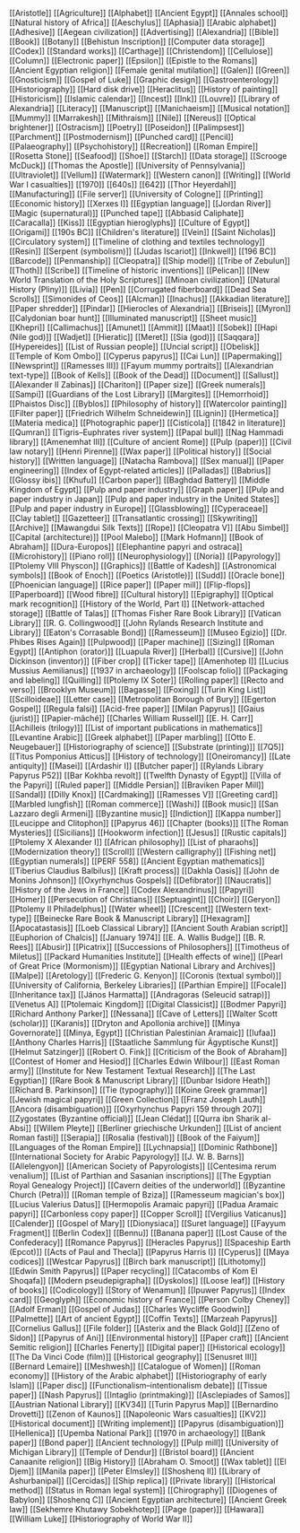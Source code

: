 [[Aristotle]]
[[Agriculture]]
[[Alphabet]]
[[Ancient Egypt]]
[[Annales school]]
[[Natural history of Africa]]
[[Aeschylus]]
[[Aphasia]]
[[Arabic alphabet]]
[[Adhesive]]
[[Aegean civilization]]
[[Advertising]]
[[Alexandria]]
[[Bible]]
[[Book]]
[[Botany]]
[[Behistun Inscription]]
[[Computer data storage]]
[[Codex]]
[[Standard works]]
[[Carthage]]
[[Christendom]]
[[Cellulose]]
[[Column]]
[[Electronic paper]]
[[Epsilon]]
[[Epistle to the Romans]]
[[Ancient Egyptian religion]]
[[Female genital mutilation]]
[[Galen]]
[[Green]]
[[Gnosticism]]
[[Gospel of Luke]]
[[Graphic design]]
[[Gastroenterology]]
[[Historiography]]
[[Hard disk drive]]
[[Heraclitus]]
[[History of painting]]
[[Historicism]]
[[Islamic calendar]]
[[Incest]]
[[Ink]]
[[Louvre]]
[[Library of Alexandria]]
[[Literacy]]
[[Manuscript]]
[[Manichaeism]]
[[Musical notation]]
[[Mummy]]
[[Marrakesh]]
[[Mithraism]]
[[Nile]]
[[Nereus]]
[[Optical brightener]]
[[Ostracism]]
[[Poetry]]
[[Poseidon]]
[[Palimpsest]]
[[Parchment]]
[[Postmodernism]]
[[Punched card]]
[[Pencil]]
[[Palaeography]]
[[Psychohistory]]
[[Recreation]]
[[Roman Empire]]
[[Rosetta Stone]]
[[Seafood]]
[[Shoe]]
[[Starch]]
[[Data storage]]
[[Scrooge McDuck]]
[[Thomas the Apostle]]
[[University of Pennsylvania]]
[[Ultraviolet]]
[[Vellum]]
[[Watermark]]
[[Western canon]]
[[Writing]]
[[World War I casualties]]
[[1970]]
[[640s]]
[[642]]
[[Thor Heyerdahl]]
[[Manufacturing]]
[[File server]]
[[University of Cologne]]
[[Printing]]
[[Economic history]]
[[Xerxes I]]
[[Egyptian language]]
[[Jordan River]]
[[Magic (supernatural)]]
[[Punched tape]]
[[Abbasid Caliphate]]
[[Caracalla]]
[[Kiss]]
[[Egyptian hieroglyphs]]
[[Culture of Egypt]]
[[Origami]]
[[190s BC]]
[[Children's literature]]
[[Vein]]
[[Saint Nicholas]]
[[Circulatory system]]
[[Timeline of clothing and textiles technology]]
[[Resin]]
[[Serpent (symbolism)]]
[[Judas Iscariot]]
[[Inkwell]]
[[196 BC]]
[[Barcode]]
[[Penmanship]]
[[Cleopatra]]
[[Ship model]]
[[Tribe of Zebulun]]
[[Thoth]]
[[Scribe]]
[[Timeline of historic inventions]]
[[Pelican]]
[[New World Translation of the Holy Scriptures]]
[[Minoan civilization]]
[[Natural History (Pliny)]]
[[Livia]]
[[Pen]]
[[Corrugated fiberboard]]
[[Dead Sea Scrolls]]
[[Simonides of Ceos]]
[[Alcman]]
[[Inachus]]
[[Akkadian literature]]
[[Paper shredder]]
[[Pindar]]
[[Hierocles of Alexandria]]
[[Briseis]]
[[Myron]]
[[Calydonian boar hunt]]
[[Illuminated manuscript]]
[[Sheet music]]
[[Khepri]]
[[Callimachus]]
[[Amunet]]
[[Ammit]]
[[Maat]]
[[Sobek]]
[[Hapi (Nile god)]]
[[Wadjet]]
[[Hieratic]]
[[Meret]]
[[Sia (god)]]
[[Saqqara]]
[[Hypereides]]
[[List of Russian people]]
[[Uncial script]]
[[Obelisk]]
[[Temple of Kom Ombo]]
[[Cyperus papyrus]]
[[Cai Lun]]
[[Papermaking]]
[[Newsprint]]
[[Ramesses III]]
[[Fayum mummy portraits]]
[[Alexandrian text-type]]
[[Book of Kells]]
[[Book of the Dead]]
[[Document]]
[[Sallust]]
[[Alexander II Zabinas]]
[[Chariton]]
[[Paper size]]
[[Greek numerals]]
[[Sampi]]
[[Guardians of the Lost Library]]
[[Margites]]
[[Hemorrhoid]]
[[Phaistos Disc]]
[[Byblos]]
[[Philosophy of history]]
[[Watercolor painting]]
[[Filter paper]]
[[Friedrich Wilhelm Schneidewin]]
[[Lignin]]
[[Hermetica]]
[[Materia medica]]
[[Photographic paper]]
[[Cisticola]]
[[1842 in literature]]
[[Qumran]]
[[Tigris–Euphrates river system]]
[[Papal bull]]
[[Nag Hammadi library]]
[[Amenemhat III]]
[[Culture of ancient Rome]]
[[Pulp (paper)]]
[[Civil law notary]]
[[Henri Pirenne]]
[[Wax paper]]
[[Political history]]
[[Social history]]
[[Written language]]
[[Natacha Rambova]]
[[Sex manual]]
[[Paper engineering]]
[[Index of Egypt-related articles]]
[[Palladas]]
[[Babrius]]
[[Glossy ibis]]
[[Khufu]]
[[Carbon paper]]
[[Baghdad Battery]]
[[Middle Kingdom of Egypt]]
[[Pulp and paper industry]]
[[Graph paper]]
[[Pulp and paper industry in Japan]]
[[Pulp and paper industry in the United States]]
[[Pulp and paper industry in Europe]]
[[Glassblowing]]
[[Cyperaceae]]
[[Clay tablet]]
[[Gazetteer]]
[[Transatlantic crossing]]
[[Skywriting]]
[[Archive]]
[[Mawangdui Silk Texts]]
[[Rope]]
[[Cleopatra V]]
[[Abu Simbel]]
[[Capital (architecture)]]
[[Pool Malebo]]
[[Mark Hofmann]]
[[Book of Abraham]]
[[Dura-Europos]]
[[Elephantine papyri and ostraca]]
[[Microhistory]]
[[Piano roll]]
[[Neurophysiology]]
[[Noria]]
[[Papyrology]]
[[Ptolemy VIII Physcon]]
[[Graphics]]
[[Battle of Kadesh]]
[[Astronomical symbols]]
[[Book of Enoch]]
[[Poetics (Aristotle)]]
[[Sudd]]
[[Oracle bone]]
[[Phoenician language]]
[[Rice paper]]
[[Paper mill]]
[[Flip-flops]]
[[Paperboard]]
[[Wood fibre]]
[[Cultural history]]
[[Epigraphy]]
[[Optical mark recognition]]
[[History of the World, Part I]]
[[Network-attached storage]]
[[Battle of Talas]]
[[Thomas Fisher Rare Book Library]]
[[Vatican Library]]
[[R. G. Collingwood]]
[[John Rylands Research Institute and Library]]
[[Eaton's Corrasable Bond]]
[[Ramesseum]]
[[Museo Egizio]]
[[Dr. Phibes Rises Again]]
[[Pulpwood]]
[[Paper machine]]
[[Sizing]]
[[Roman Egypt]]
[[Antiphon (orator)]]
[[Luapula River]]
[[Herbal]]
[[Cursive]]
[[John Dickinson (inventor)]]
[[Fiber crop]]
[[Ticker tape]]
[[Amenhotep I]]
[[Lucius Mussius Aemilianus]]
[[1937 in archaeology]]
[[Foolscap folio]]
[[Packaging and labeling]]
[[Quilling]]
[[Ptolemy IX Soter]]
[[Rolling paper]]
[[Recto and verso]]
[[Brooklyn Museum]]
[[Bagasse]]
[[Foxing]]
[[Turin King List]]
[[Scilloideae]]
[[Letter case]]
[[Metropolitan Borough of Bury]]
[[Egerton Gospel]]
[[Regula falsi]]
[[Acid-free paper]]
[[Milan Papyrus]]
[[Gaius (jurist)]]
[[Papier-mâché]]
[[Charles William Russell]]
[[E. H. Carr]]
[[Achilleis (trilogy)]]
[[List of important publications in mathematics]]
[[Levantine Arabic]]
[[Greek alphabet]]
[[Paper marbling]]
[[Otto E. Neugebauer]]
[[Historiography of science]]
[[Substrate (printing)]]
[[7Q5]]
[[Titus Pomponius Atticus]]
[[History of technology]]
[[Oneiromancy]]
[[Late antiquity]]
[[Masei]]
[[Ardashir I]]
[[Butcher paper]]
[[Rylands Library Papyrus P52]]
[[Bar Kokhba revolt]]
[[Twelfth Dynasty of Egypt]]
[[Villa of the Papyri]]
[[Ruled paper]]
[[Middle Persian]]
[[Braviken Paper Mill]]
[[Sandal]]
[[Dilly Knox]]
[[Cardmaking]]
[[Ramesses V]]
[[Greeting card]]
[[Marbled lungfish]]
[[Roman commerce]]
[[Washi]]
[[Book music]]
[[San Lazzaro degli Armeni]]
[[Byzantine music]]
[[Indiction]]
[[Kappa number]]
[[Leucippe and Clitophon]]
[[Papyrus 46]]
[[Chapter (books)]]
[[The Roman Mysteries]]
[[Sicilians]]
[[Hookworm infection]]
[[Jesus]]
[[Rustic capitals]]
[[Ptolemy X Alexander I]]
[[African philosophy]]
[[List of pharaohs]]
[[Modernization theory]]
[[Scroll]]
[[Western calligraphy]]
[[Fishing net]]
[[Egyptian numerals]]
[[PERF 558]]
[[Ancient Egyptian mathematics]]
[[Tiberius Claudius Balbilus]]
[[Kraft process]]
[[Dakhla Oasis]]
[[John de Monins Johnson]]
[[Oxyrhynchus Gospels]]
[[Defibrator]]
[[Naucratis]]
[[History of the Jews in France]]
[[Codex Alexandrinus]]
[[Papyri]]
[[Homer]]
[[Persecution of Christians]]
[[Septuagint]]
[[Choir]]
[[Geryon]]
[[Ptolemy II Philadelphus]]
[[Water wheel]]
[[Crescent]]
[[Western text-type]]
[[Beinecke Rare Book & Manuscript Library]]
[[Hexagram]]
[[Apocatastasis]]
[[Loeb Classical Library]]
[[Ancient South Arabian script]]
[[Euphorion of Chalcis]]
[[January 1974]]
[[E. A. Wallis Budge]]
[[B. R. Rees]]
[[Abusir]]
[[Picatrix]]
[[Successions of Philosophers]]
[[Timotheus of Miletus]]
[[Packard Humanities Institute]]
[[Health effects of wine]]
[[Pearl of Great Price (Mormonism)]]
[[Egyptian National Library and Archives]]
[[Malpe]]
[[Aretology]]
[[Frederic G. Kenyon]]
[[Coronis (textual symbol)]]
[[University of California, Berkeley Libraries]]
[[Parthian Empire]]
[[Focale]]
[[Inheritance tax]]
[[János Harmatta]]
[[Andragoras (Seleucid satrap)]]
[[Venetus A]]
[[Ptolemaic Kingdom]]
[[Digital Classicist]]
[[Bodmer Papyri]]
[[Richard Anthony Parker]]
[[Nessana]]
[[Cave of Letters]]
[[Walter Scott (scholar)]]
[[Karanis]]
[[Dryton and Apollonia archive]]
[[Minya Governorate]]
[[Minya, Egypt]]
[[Christian Palestinian Aramaic]]
[[Iufaa]]
[[Anthony Charles Harris]]
[[Staatliche Sammlung für Ägyptische Kunst]]
[[Helmut Satzinger]]
[[Robert O. Fink]]
[[Criticism of the Book of Abraham]]
[[Contest of Homer and Hesiod]]
[[Charles Edwin Wilbour]]
[[East Roman army]]
[[Institute for New Testament Textual Research]]
[[The Last Egyptian]]
[[Rare Book & Manuscript Library]]
[[Dunbar Isidore Heath]]
[[Richard B. Parkinson]]
[[Tie (typography)]]
[[Koine Greek grammar]]
[[Jewish magical papyri]]
[[Green Collection]]
[[Franz Joseph Lauth]]
[[Ancora (disambiguation)]]
[[Oxyrhynchus Papyri 159 through 207]]
[[Zygostates (Byzantine official)]]
[[Jean Clédat]]
[[Qurra ibn Sharik al-Absi]]
[[Willem Pleyte]]
[[Berliner griechische Urkunden]]
[[List of ancient Roman fasti]]
[[Serapia]]
[[Rosalia (festival)]]
[[Book of the Faiyum]]
[[Languages of the Roman Empire]]
[[Lychnapsia]]
[[Dominic Rathbone]]
[[International Society for Arabic Papyrology]]
[[J. W. B. Barns]]
[[Allelengyon]]
[[American Society of Papyrologists]]
[[Centesima rerum venalium]]
[[List of Parthian and Sasanian inscriptions]]
[[The Egyptian Royal Genealogy Project]]
[[Cavern deities of the underworld]]
[[Byzantine Church (Petra)]]
[[Roman temple of Bziza]]
[[Ramesseum magician's box]]
[[Lucius Valerius Datus]]
[[Hermopolis Aramaic papyri]]
[[Padua Aramaic papyri]]
[[Carbonless copy paper]]
[[Copper Scroll]]
[[Vergilius Vaticanus]]
[[Calender]]
[[Gospel of Mary]]
[[Dionysiaca]]
[[Suret language]]
[[Fayyum Fragment]]
[[Berlin Codex]]
[[Bennu]]
[[Banana paper]]
[[Lost Cause of the Confederacy]]
[[Romance Papyrus]]
[[Heracles Papyrus]]
[[Spaceship Earth (Epcot)]]
[[Acts of Paul and Thecla]]
[[Papyrus Harris I]]
[[Cyperus]]
[[Maya codices]]
[[Westcar Papyrus]]
[[Birch bark manuscript]]
[[Lithotomy]]
[[Edwin Smith Papyrus]]
[[Paper recycling]]
[[Catacombs of Kom El Shoqafa]]
[[Modern pseudepigrapha]]
[[Dyskolos]]
[[Loose leaf]]
[[History of books]]
[[Codicology]]
[[Story of Wenamun]]
[[Ipuwer Papyrus]]
[[Index card]]
[[Geoglyph]]
[[Economic history of France]]
[[Person Colby Cheney]]
[[Adolf Erman]]
[[Gospel of Judas]]
[[Charles Wycliffe Goodwin]]
[[Palmette]]
[[Art of ancient Egypt]]
[[Coffin Texts]]
[[Marzeah Papyrus]]
[[Cornelius Gallus]]
[[File folder]]
[[Asterix and the Black Gold]]
[[Zeno of Sidon]]
[[Papyrus of Ani]]
[[Environmental history]]
[[Paper craft]]
[[Ancient Semitic religion]]
[[Charles Fenerty]]
[[Digital paper]]
[[Historical ecology]]
[[The Da Vinci Code (film)]]
[[Historical geography]]
[[Senusret III]]
[[Bernard Lemaire]]
[[Meshwesh]]
[[Catalogue of Women]]
[[Roman economy]]
[[History of the Arabic alphabet]]
[[Historiography of early Islam]]
[[Paper disc]]
[[Functionalism–intentionalism debate]]
[[Tissue paper]]
[[Nash Papyrus]]
[[Intaglio (printmaking)]]
[[Asclepiades of Samos]]
[[Austrian National Library]]
[[KV34]]
[[Turin Papyrus Map]]
[[Bernardino Drovetti]]
[[Zenon of Kaunos]]
[[Napoleonic Wars casualties]]
[[KV2]]
[[Historical document]]
[[Writing implement]]
[[Papyrus (disambiguation)]]
[[Hellenica]]
[[Upemba National Park]]
[[1970 in archaeology]]
[[Bank paper]]
[[Bond paper]]
[[Ancient technology]]
[[Pulp mill]]
[[University of Michigan Library]]
[[Temple of Dendur]]
[[Bristol board]]
[[Ancient Canaanite religion]]
[[Big History]]
[[Abraham O. Smoot]]
[[Wax tablet]]
[[El Djem]]
[[Manila paper]]
[[Peter Elmsley]]
[[Shoshenq II]]
[[Library of Ashurbanipal]]
[[Cercidas]]
[[Ship replica]]
[[Private library]]
[[Historical method]]
[[Status in Roman legal system]]
[[Chirography]]
[[Diogenes of Babylon]]
[[Shoshenq C]]
[[Ancient Egyptian architecture]]
[[Ancient Greek law]]
[[Sekhemre Khutawy Sobekhotep]]
[[Page (paper)]]
[[Hawara]]
[[William Luke]]
[[Historiography of World War II]]
